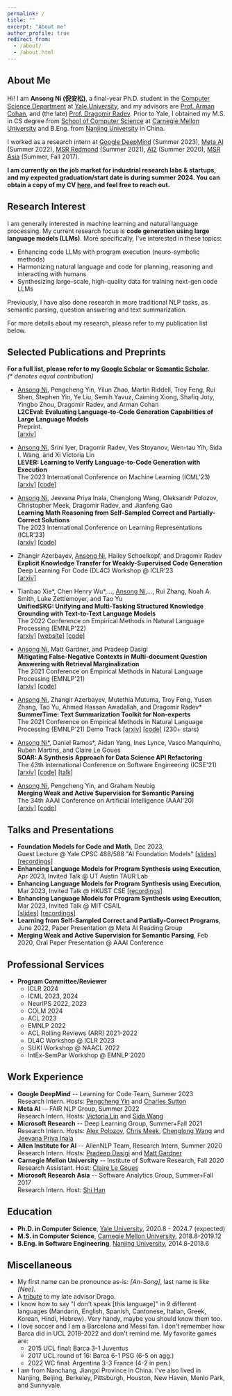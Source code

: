 ```yaml
---
permalink: /
title: ""
excerpt: "About me"
author_profile: true
redirect_from: 
  - /about/
  - /about.html
---
```


About Me
------
Hi! I am **Ansong Ni (倪安松)**, a final-year Ph.D. student in the [Computer Science Department](https://cpsc.yale.edu) at [Yale University](https://yale.edu), and my advisors are [Prof. Arman Cohan](https://armancohan.com/), and (the late) [Prof. Dragomir Radev](http://www.cs.yale.edu/homes/radev). 
Prior to Yale, I obtained my M.S. in CS degree from [School of Computer Science](https://cs.cmu.edu) at [Carnegie Mellon University](https://cmu.edu) and B.Eng. from [Nanjing University](https:ww.//nju.edu.cn) in China.

I worked as a research intern at [Google DeepMind](https://www.deepmind.com/) (Summer 2023), [Meta AI](https://www.facebook.com/MetaAI/) (Summer 2022), [MSR Redmond](https://www.microsoft.com/en-us/research/group/deep-learning-group) (Summer 2021), [AI2](https://allenai.org) (Summer 2020), [MSR Asia](https://www.microsoft.com/en-us/research/lab/microsoft-research-asia/) (Summer, Fall 2017).

**I am currently on the job market for industrial research labs & startups, and my expected graduation/start date is during summer 2024. You can obtain a copy of my CV [here](https://github.com/niansong1996/niansong1996.github.io/tree/master/files/Ansong_Ni-Yale-0221.pdf), and feel free to reach out.** 

Research Interest
------
I am generally interested in machine learning and natural language processing. My current research focus is **code generation using large language models (LLMs)**. More specifically, I've interested in these topics:
* Enhancing code LLMs with program execution (neuro-symbolic methods)
* Harmonizing natural language and code for planning, reasoning and interacting with humans
* Synthesizing large-scale, high-quality data for training next-gen code LLMs

Previously, I have also done research in more traditional NLP tasks, as semantic parsing, question answering and text summarization.

For more details about my research, please refer to my publication list below.
 
Selected Publications and Preprints
------
**For a full list, please refer to my [Google Scholar](https://scholar.google.com/citations?user=4IA1clAAAAAJ&hl=en) or [Semantic Scholar](https://www.semanticscholar.org/author/Ansong-Ni/33981736).**   
*(\* denotes equal contribution)*

* <u>Ansong Ni</u>, Pengcheng Yin, Yilun Zhao, Martin Riddell, Troy Feng, Rui Shen, Stephen Yin, Ye Liu, Semih Yavuz, Caiming Xiong, Shafiq Joty, Yingbo Zhou, Dragomir Radev, and Arman Cohan  
**L2CEval: Evaluating Language-to-Code Generation Capabilities of Large Language Models**  
Preprint.  
    [\[arxiv\]](https://arxiv.org/abs/2309.17446)

* <u>Ansong Ni</u>, Srini Iyer, Dragomir Radev, Ves Stoyanov, Wen-tau Yih, Sida I. Wang, and Xi Victoria Lin  
**LEVER: Learning to Verify Language-to-Code Generation with Execution**    
The 2023 International Conference on Machine Learning (ICML'23)  
    [\[arxiv\]](https://arxiv.org/abs/2302.08468)
    [\[code\]](https://github.com/niansong1996/lever)  

* <u>Ansong Ni</u>, Jeevana Priya Inala, Chenglong Wang, Oleksandr Polozov, Christopher Meek, Dragomir Radev, and Jianfeng Gao   
**Learning Math Reasoning from Self-Sampled Correct and Partially-Correct Solutions**    
The 2023 International Conference on Learning Representations (ICLR'23)  
    [\[arxiv\]](https://arxiv.org/abs/2205.14318)
    [\[code\]](https://github.com/microsoft/TraceCodegen)

* Zhangir Azerbayev, <u>Ansong Ni</u>, Hailey Schoelkopf, and Dragomir Radev  
**Explicit Knowledge Transfer for Weakly-Supervised Code Generation**   
Deep Learning For Code (DL4C) Workshop @ ICLR'23  
    [\[arxiv\]](https://arxiv.org/abs/2211.16740)     

* Tianbao Xie\*, Chen Henry Wu\*,..., <u>Ansong Ni</u>,..., Rui Zhang, Noah A. Smith, Luke Zettlemoyer, and Tao Yu  
**UnifiedSKG: Unifying and Multi-Tasking Structured Knowledge Grounding with Text-to-Text Language Models**  
The 2022 Conference on Empirical Methods in Natural Language Processing (EMNLP'22)  
    [\[arxiv\]](https://arxiv.org/abs/2201.05966)
    [\[website\]](https://unifiedskg.com/)
    [\[code\]](https://github.com/HKUNLP/UnifiedSKG)  

* <u>Ansong Ni</u>, Matt Gardner, and Pradeep Dasigi  
**Mitigating False-Negative Contexts in Multi-document Question Answering with Retrieval Marginalization**  
The 2021 Conference on Empirical Methods in Natural Language Processing (EMNLP'21)  
    [\[arxiv\]](https://arxiv.org/abs/2103.12235) 
    [\[code\]](https://github.com/niansong1996/retrieval_marginalization)

* <u>Ansong Ni</u>, Zhangir Azerbayev, Mutethia Mutuma, Troy Feng, Yusen Zhang, Tao Yu, Ahmed Hassan Awadallah, and Dragomir Radev*  
**SummerTime: Text Summarization Toolkit for Non-experts**  
The 2021 Conference on Empirical Methods in Natural Language Processing (EMNLP'21) Demo Track
    [\[arxiv\]](https://arxiv.org/abs/2108.12738) 
    [\[code\]](https://github.com/Yale-LILY/SummerTime) (230+ stars)

* <u>Ansong Ni*</u>, Daniel Ramos\*, Aidan Yang, Ines Lynce, Vasco Manquinho, Ruben Martins, and Claire Le Goues  
**SOAR: A Synthesis Approach for Data Science API Refactoring**  
The 43th International Conference on Software Engineering (ICSE'21)  
    [\[arxiv\]](https://arxiv.org/abs/2102.06726)
    [\[code\]](https://github.com/danieltrt/SOAR)
    [\[talk\]](https://www.youtube.com/watch?v=RDRVGkVwcQQ)

* <u>Ansong Ni</u>, Pengcheng Yin, and Graham Neubig   
**Merging Weak and Active Supervision for Semantic Parsing**   
The 34th AAAI Conference on Artificial Intelligence (AAAI'20)   
    [\[arxiv\]](http://arxiv.org/abs/1911.12986)
    [\[code\]](https://github.com/niansong1996/wassp)

Talks and Presentations
------
* **Foundation Models for Code and Math**, Dec 2023,   
Guest Lecture @ Yale CPSC 488/588 "AI Foundation Models"
    [\[slides\]](https://github.com/niansong1996/niansong1996.github.io/tree/master/files/Ansong_Yale_488_guest_lecture.pdf)
    [\[recordings\]](https://drive.google.com/file/d/1MI2Q34iSF_dFoYQSOzOaA8Hzgo1EA71d/view?usp=sharing)
* **Enhancing Language Models for Program Synthesis using Execution**, Apr 2023, Invited Talk @ UT Austin TAUR Lab  
* **Enhancing Language Models for Program Synthesis using Execution**, Mar 2023, Invited Talk @ HKUST CSE
    [\[recordings\]](https://hkust.zoom.us/rec/share/cjX9cs20nS7Tx6Hs140RMutst4lA7OTgL-YeNwkPrnHlqpfnPjeOTZFcbCNtlSsF.r3DyXZTBoCGGHXyR)
* **Enhancing Language Models for Program Synthesis using Execution**, Mar 2023, Invited Talk @ MIT CSAIL   
    [\[slides\]](https://github.com/niansong1996/niansong1996.github.io/tree/master/files/Ansong_MIT_Talk.pdf)
    [\[recordings\]](https://t.co/pKMiHR7OXd)
* **Learning from Self-Sampled Correct and Partially-Correct Programs**, June 2022, Paper Presentation @ Meta AI Reading Group  
* **Merging Weak and Active Supervision for Semantic Parsing**, Feb 2020, Oral Paper Presentation @ AAAI Conference  

Professional Services
------
* **Program Committee/Reviewer** 
  * ICLR 2024
  * ICML 2023, 2024
  * NeurIPS 2022, 2023
  * COLM 2024
  * ACL 2023
  * EMNLP 2022
  * ACL Rolling Reviews (ARR) 2021-2022
  * DL4C Workshop @ ICLR 2023
  * SUKI Workshop @ NAACL 2022
  * IntEx-SemPar Workshop @ EMNLP 2020

Work Experience
------
* **Google DeepMind** -- Learning for Code Team, Summer 2023  
    Research Intern. Hosts: [Pengcheng Yin](https://research.google/people/PengchengYin/) and [Charles Sutton](https://research.google/people/CharlesSutton/) 
* **Meta AI** -- FAIR NLP Group, Summer 2022  
    Research Intern. Hosts: [Victoria Lin](http://victorialin.net/) and [Sida Wang](http://www.sidaw.xyz/) 
* **Microsoft Research** -- Deep Learning Group,  Summer+Fall 2021  
    Research Intern. Hosts: [Alex Polozov](https://alexpolozov.com), [Chris Meek](https://www.microsoft.com/en-us/research/people/meek/), [Chenglong Wang](https://chenglongwang.org/) and [Jeevana Priya Inala](https://jinala.github.io/)
* **Allen Institute for AI** -- AllenNLP Team, Research Intern, Summer 2020  
    Research Intern. Hosts: [Pradeep Dasigi](https://pdasigi.github.io/) and [Matt Gardner](https://matt-gardner.github.io/)
* **Carnegie Mellon University** -- Institute of Software Research, Fall 2020   
    Research Assistant. Host: [Claire Le Goues](https://clairelegoues.com/)
* **Microsoft Research Asia** -- Software Analytics Group, Summer+Fall 2017  
    Research Intern. Host: [Shi Han](https://www.microsoft.com/en-us/research/people/shihan/)

Education
------
* **Ph.D. in Computer Science**, [Yale University](https://yale.edu), 2020.8 - 2024.7 (expected)
* **M.S. in Computer Science**, [Carnegie Mellon University](https://cs.cmu.edu), 2018.8-2019.12
* **B.Eng. in Software Engineering**, [Nanjing University](https://www.nju.edu.cn), 2014.8-2018.6

Miscellaneous
------
* My first name can be pronounce as-is: *[An-Song]*, last name is like *[Nee]*.
* A [tribute](https://x.com/AnsongNi/status/1641661325624352771?s=20) to my late advisor Drago.
* I know how to say "I don't speak [this language]" in 9 different languages (Mandarin, English, Spanish, Cantonese, Italian, Greek, Korean, Hindi, Hebrew). Very handy, maybe you should know them too.
* I love soccer and I am a Barcelona and Messi fan. I don't remember how Barca did in UCL 2018-2022 and don't remind me. My favorite games are: 
  * 2015 UCL final: Barca 3-1 Juventus
  * 2017 UCL round of 16: Barca 6-1 PSG (6-5 on agg.)
  * 2022 WC final: Argentina 3-3 France (4-2 in pen.)
* I am from Nanchang, Jiangxi Province in China. I've also lived in Nanjing, Beijing, Berkeley, Pittsburgh, Houston, New Haven, Menlo Park, and Sunnyvale.
